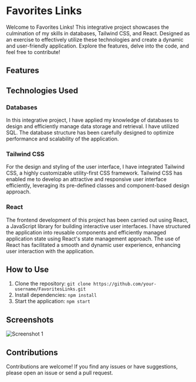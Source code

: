 # Favorites Links

Welcome to Favorites Links! This integrative project showcases the culmination of my skills in databases, Tailwind CSS, and React. Designed as an exercise to effectively utilize these technologies and create a dynamic and user-friendly application. Explore the features, delve into the code, and feel free to contribute!

## Features

## Technologies Used

### Databases
In this integrative project, I have applied my knowledge of databases to design and efficiently manage data storage and retrieval. I have utilized SQL. The database structure has been carefully designed to optimize performance and scalability of the application.

### Tailwind CSS
For the design and styling of the user interface, I have integrated Tailwind CSS, a highly customizable utility-first CSS framework. Tailwind CSS has enabled me to develop an attractive and responsive user interface efficiently, leveraging its pre-defined classes and component-based design approach.

### React
The frontend development of this project has been carried out using React, a JavaScript library for building interactive user interfaces. I have structured the application into reusable components and efficiently managed application state using React's state management approach. The use of React has facilitated a smooth and dynamic user experience, enhancing user interaction with the application.


## How to Use

1. Clone the repository: `git clone https://github.com/your-username/FavoritesLinks.git`
2. Install dependencies: `npm install`
3. Start the application: `npm start`

## Screenshots

![Screenshot 1](/public/screenshot.png)

## Contributions

Contributions are welcome! If you find any issues or have suggestions, please open an issue or send a pull request.




